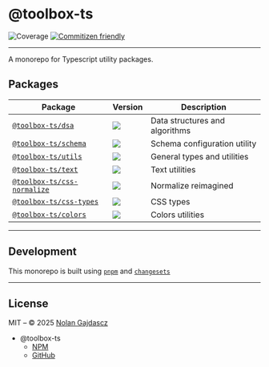 # @toolbox-ts

![Coverage](https://img.shields.io/badge/coverage-100%25-brightgreen)
[![Commitizen friendly](https://img.shields.io/badge/commitizen-friendly-brightgreen.svg)](http://commitizen.github.io/cz-cli/)

---

A monorepo for Typescript utility packages.

## Packages

| Package                                                 | Version                                                                                                                       | Description                    |
| ------------------------------------------------------- | ----------------------------------------------------------------------------------------------------------------------------- | ------------------------------ |
| [`@toolbox-ts/dsa`](./packages/dsa)                     | [![](https://img.shields.io/npm/v/@toolbox-ts/dsa?label=)](https://www.npmjs.com/package/@toolbox-ts/dsa)                     | Data structures and algorithms |
| [`@toolbox-ts/schema`](./packages/schema)               | [![](https://img.shields.io/npm/v/@toolbox-ts/schema?label=)](https://www.npmjs.com/package/@toolbox-ts/schema)               | Schema configuration utility   |
| [`@toolbox-ts/utils`](./packages/utils)                 | [![](https://img.shields.io/npm/v/@toolbox-ts/utils?label=)](https://www.npmjs.com/package/@toolbox-ts/utils)                 | General types and utilities    |
| [`@toolbox-ts/text`](./packages/text)                   | [![](https://img.shields.io/npm/v/@toolbox-ts/text?label=)](https://www.npmjs.com/package/@toolbox-ts/text)                   | Text utilities                 |
| [`@toolbox-ts/css-normalize`](./packages/css-normalize) | [![](https://img.shields.io/npm/v/@toolbox-ts/css-normalize?label=)](https://www.npmjs.com/package/@toolbox-ts/css-normalize) | Normalize reimagined           |
| [`@toolbox-ts/css-types`](./packages/css-types)         | [![](https://img.shields.io/npm/v/@toolbox-ts/css-types?label=)](https://www.npmjs.com/package/@toolbox-ts/css-types)         | CSS types                      |
| [`@toolbox-ts/colors`](./packages/colors)               | [![](https://img.shields.io/npm/v/@toolbox-ts/colors?label=)](https://www.npmjs.com/package/@toolbox-ts/colors)               | Colors utilities               |

---

## Development

This monorepo is built using [`pnpm`](https://pnpm.io) and
[`changesets`](https://github.com/changesets/changesets)

---

## License

MIT – © 2025 [Nolan Gajdascz](https://github.com/gajdascz)

- @toolbox-ts
  - [NPM](https://www.npmjs.com/org/toolbox-ts)
  - [GitHub](https://github.com/toolbox-ts/toolbox-ts)
